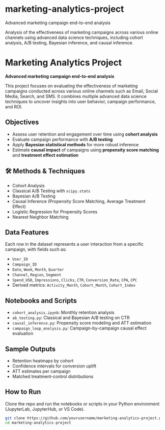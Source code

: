 # marketing-analytics-project
Advanced marketing campaign end-to-end analysis

Analysis of the effectiveness of marketing campaigns across various online channels using advanced data science techniques, including cohort analysis, A/B testing, Bayesian inference, and causal inference.

# Marketing Analytics Project

**Advanced marketing campaign end-to-end analysis**

This project focuses on evaluating the effectiveness of marketing campaigns conducted across various online channels such as Email, Social Media, Search, and SMS. It combines multiple advanced data science techniques to uncover insights into user behavior, campaign performance, and ROI.

## Objectives

- Assess user retention and engagement over time using **cohort analysis**
- Evaluate campaign performance with **A/B testing**
- Apply **Bayesian statistical methods** for more robust inference
- Estimate **causal impact** of campaigns using **propensity score matching** and **treatment effect estimation**

## 🛠 Methods & Techniques

- Cohort Analysis
- Classical A/B Testing with `scipy.stats`
- Bayesian A/B Testing
- Causal Inference (Propensity Score Matching, Average Treatment Effect)
- Logistic Regression for Propensity Scores
- Nearest Neighbor Matching

## Data Features

Each row in the dataset represents a user interaction from a specific campaign, with fields such as:

- `User_ID`
- `Campaign_ID`
- `Date`, `Week`, `Month`, `Quarter`
- `Channel`, `Region`, `Segment`
- `Spend_USD`, `Impressions`, `Clicks`, `CTR`, `Conversion_Rate`, `CPA`, `CPC`
- Derived metrics: `Activity_Month`, `Cohort_Month`, `Cohort_Index`

## Notebooks and Scripts

- `cohort_analysis.ipynb`: Monthly retention analysis
- `ab_testing.py`: Classical and Bayesian A/B testing on CTR
- `causal_inference.py`: Propensity score modeling and ATT estimation
- `campaign_loop_analysis.py`: Campaign-by-campaign causal effect evaluation

## Sample Outputs

- Retention heatmaps by cohort
- Confidence intervals for conversion uplift
- ATT estimates per campaign
- Matched treatment-control distributions

##  How to Run

Clone the repo and run the notebooks or scripts in your Python environment (JupyterLab, JupyterHub, or VS Code).

```bash
git clone https://github.com/yourusername/marketing-analytics-project.git
cd marketing-analytics-project
